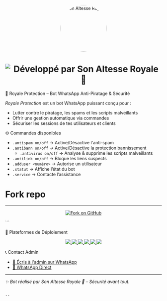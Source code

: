 
<p align="center">
  <img src="https://files.catbox.moe/e10hd3.jpg" width="150" style="border-radius: 50%;" alt="Son Altesse Royale">
</p>

<h1 align="center">
  <img src="https://readme-typing-svg.demolab.com?font=Fira+Code&size=30&duration=3000&pause=1000&color=FF1493&center=true&vCenter=true&width=1000&lines=D%C3%A9velopp%C3%A9+par+Son+Altesse+Royale+%F0%9F%8C%B9" alt="Développé par Son Altesse Royale 🌹" />
</h1>



🤖 Royale Protection – Bot WhatsApp Anti-Piratage & Sécurité

*Royale Protection* est un bot WhatsApp puissant conçu pour :

- Lutter contre le piratage, les spams et les scripts malveillants  
- Offrir une gestion automatique via commandes  
- Sécuriser les sessions de tes utilisateurs et clients  



⚙️ Commandes disponibles

- `.antispam on/off` → Active/Désactive l'anti-spam  
- `.antibann on/off` → Active/Désactive la protection bannissement
  - `.antivirus on/off` → Analyse & supprime les scripts malveillants  
- `.antilink on/off` → Bloque les liens suspects  
- `.adduser <numéro>` → Autorise un utilisateur  
- `.statut` → Affiche l’état du bot  
- `.service` → Contacte l’assistance

 # Fork repo
____________
  
<p align="center">
  <a href="https://github.com/Chadro14/Royale-protection01/fork" target="_blank">
    <img src="https://img.shields.io/badge/Fork%20on-GitHub-181717?style=for-the-badge&logo=github" alt="Fork on GitHub" />
  </a>
</p>
```





🚀 Plateformes de Déploiement

<p align="center">
  <a href="https://render.com/deploy">
    <img src="https://img.shields.io/badge/Render-%233b1d70.svg?style=for-the-badge&logo=render&logoColor=white" />
  </a>
  <a href="https://replit.com/new/github/Chadro14/Royale-protection01">
    <img src="https://img.shields.io/badge/Replit-%23000000.svg?style=for-the-badge&logo=replit&logoColor=white" />
  </a>
  <a href="https://discord.com">
    <img src="https://img.shields.io/badge/Discord%20Hosting-5865F2?style=for-the-badge&logo=discord" />
  </a>
  <a href="https://katabump.com">
    <img src="https://img.shields.io/badge/Katabump-FF6F00?style=for-the-badge" />
  </a>
  <a href="https://reliwaiy.com">
    <img src="https://img.shields.io/badge/Reliwaiy-00BCD4?style=for-the-badge" />
  </a>
  <a href="https://github.com/Chadro14/Royale-protection01/fork">
    <img src="https://img.shields.io/badge/Fork%20Repo-181717?style=for-the-badge&logo=github" />
  </a>
</p>



📞 Contact Admin


- [📲 Écris à l'admin sur WhatsApp](https://wa.me/243905526836)  
- [💬 WhatsApp Direct](https://wa.me/243905526836)

---

*✨ Bot réalisé par Son Altesse Royale 🌹 – Sécurité avant tout.*
```

--

